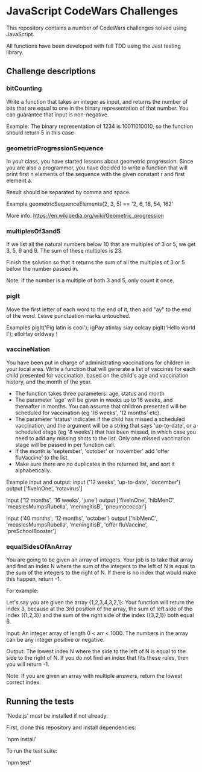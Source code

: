 # JavaScript CodeWars Challenges

This repository contains a number of CodeWars challenges solved using JavaScript.

All functions have been developed with full TDD using the Jest testing library.

## Challenge descriptions

### bitCounting

Write a function that takes an integer as input, and returns the number of bits that are equal to one in the binary representation of that number. You can guarantee that input is non-negative.

Example: The binary representation of 1234 is 10011010010, so the function should return 5 in this case

### geometricProgressionSequence

In your class, you have started lessons about geometric progression. Since you are also a programmer, you have decided to write a function that will print first n elements of the sequence with the given constant r and first element a.

Result should be separated by comma and space.

Example
geometricSequenceElements(2, 3, 5) == '2, 6, 18, 54, 162'

More info: https://en.wikipedia.org/wiki/Geometric_progression

### multiplesOf3and5

If we list all the natural numbers below 10 that are multiples of 3 or 5, we get 3, 5, 6 and 9. The sum of these multiples is 23.

Finish the solution so that it returns the sum of all the multiples of 3 or 5 below the number passed in.

Note: If the number is a multiple of both 3 and 5, only count it once.

### pigIt

Move the first letter of each word to the end of it, then add "ay" to the end of the word. Leave punctuation marks untouched.

Examples
pigIt('Pig latin is cool'); igPay atinlay siay oolcay
pigIt('Hello world !'); elloHay orldway !

### vaccineNation

You have been put in charge of administrating vaccinations for children in your local area. Write a function that will generate a list of vaccines for each child presented for vaccination, based on the child's age and vaccination history, and the month of the year.

- The function takes three parameters: age, status and month
- The parameter 'age' will be given in weeks up to 16 weeks, and thereafter in months. You can assume that children presented will be scheduled for vaccination (eg '16 weeks', '12 months' etc).
- The parameter 'status' indicates if the child has missed a scheduled vaccination, and the argument will be a string that says 'up-to-date', or a scheduled stage (eg '8 weeks') that has been missed, in which case you need to add any missing shots to the list. Only one missed vaccination stage will be passed in per function call.
- If the month is 'september', 'october' or 'november' add 'offer fluVaccine' to the list.
- Make sure there are no duplicates in the returned list, and sort it alphabetically.

Example input and output:
input     ('12 weeks', 'up-to-date', 'december')
output    ['fiveInOne', 'rotavirus']

input     ('12 months', '16 weeks', 'june')
output     ['fiveInOne', 'hibMenC', 'measlesMumpsRubella', 'meningitisB', 'pneumococcal']

input     ('40 months', '12 months', 'october') 
output    ['hibMenC', 'measlesMumpsRubella', 'meningitisB', 'offer fluVaccine', 'preSchoolBooster']

### equalSidesOfAnArray

You are going to be given an array of integers. Your job is to take that array and find an index N where the sum of the integers to the left of N is equal to the sum of the integers to the right of N. If there is no index that would make this happen, return -1.

For example:

Let's say you are given the array {1,2,3,4,3,2,1}: Your function will return the index 3, because at the 3rd position of the array, the sum of left side of the index ({1,2,3}) and the sum of the right side of the index ({3,2,1}) both equal 6.

Input:
An integer array of length 0 < arr < 1000. The numbers in the array can be any integer positive or negative.

Output:
The lowest index N where the side to the left of N is equal to the side to the right of N. If you do not find an index that fits these rules, then you will return -1.

Note:
If you are given an array with multiple answers, return the lowest correct index.

## Running the tests

'Node.js' must be installed if not already.

First, clone this repository and install dependencies:

'npm install'

To run the test suite:

'npm test'
